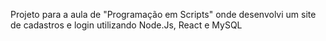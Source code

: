 Projeto para a aula de "Programação em Scripts" onde desenvolvi um site de cadastros e login utilizando Node.Js, React e MySQL
